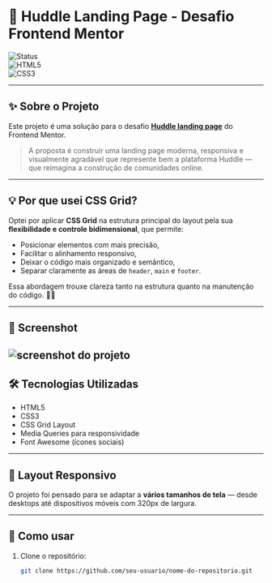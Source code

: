 # 🎨 Huddle Landing Page - Desafio Frontend Mentor

![Status](https://img.shields.io/badge/status-conclu%C3%ADdo-brightgreen)  
![HTML5](https://img.shields.io/badge/HTML5-E34F26?style=flat&logo=html5&logoColor=white)  
![CSS3](https://img.shields.io/badge/CSS3-1572B6?style=flat&logo=css3&logoColor=white)

---

## ✨ Sobre o Projeto

Este projeto é uma solução para o desafio [**Huddle landing page**](https://www.frontendmentor.io/challenges) do Frontend Mentor.

> A proposta é construir uma landing page moderna, responsiva e visualmente agradável que represente bem a plataforma Huddle — que reimagina a construção de comunidades online.

---

## 💡 Por que usei **CSS Grid**?

Optei por aplicar **CSS Grid** na estrutura principal do layout pela sua **flexibilidade e controle bidimensional**, que permite:

- Posicionar elementos com mais precisão,
- Facilitar o alinhamento responsivo,
- Deixar o código mais organizado e semântico,
- Separar claramente as áreas de `header`, `main` e `footer`.

Essa abordagem trouxe clareza tanto na estrutura quanto na manutenção do código. 👨‍💻

---

## 📸 Screenshot

![screenshot do projeto](./src/images/Animação-Huddle.gif) 
---

## 🛠️ Tecnologias Utilizadas

- HTML5
- CSS3
- CSS Grid Layout
- Media Queries para responsividade
- Font Awesome (ícones sociais)

---

## 📱 Layout Responsivo

O projeto foi pensado para se adaptar a **vários tamanhos de tela** — desde desktops até dispositivos móveis com 320px de largura.

---

## 🚀 Como usar

1. Clone o repositório:
   ```bash
   git clone https://github.com/seu-usuario/nome-do-repositorio.git
